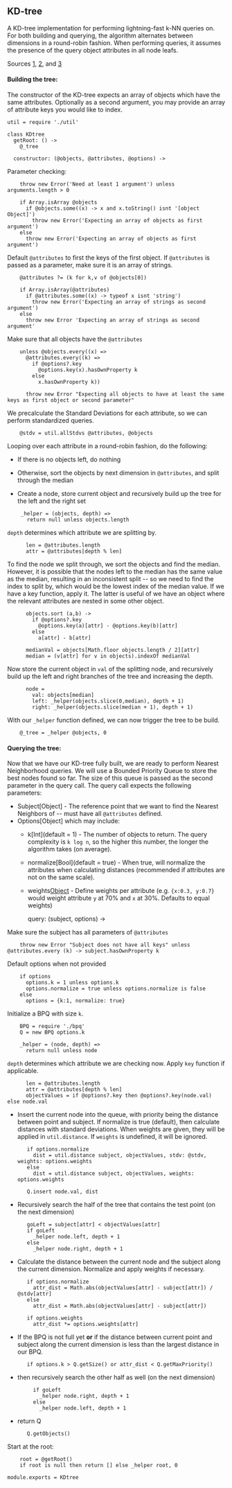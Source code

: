 KD-tree
-------------------

A KD-tree implementation for performing lightning-fast k-NN queries on. For both building and querying, the algorithm alternates between dimensions in a round-robin fashion. When performing queries, it assumes the presence of the query object attributes in all node leafs.

Sources [1](http://andrewd.ces.clemson.edu/courses/cpsc805/references/nearest_search.pdf), [2](http://www.stanford.edu/class/cs106l/handouts/assignment-3-kdtree.pdf), and [3](http://en.wikipedia.org/wiki/K-d_tree)

#### Building the tree:

The constructor of the KD-tree expects an array of objects which have the same attributes. Optionally as a second argument, you may provide an array of attribute keys you would like to index.

    util = require './util'

    class KDtree
      getRoot: () ->
        @_tree

      constructor: (@objects, @attributes, @options) ->

Parameter checking:

        throw new Error('Need at least 1 argument') unless arguments.length > 0

        if Array.isArray @objects
          if @objects.some((x) -> x and x.toString() isnt '[object Object]')
            throw new Error('Expecting an array of objects as first argument')
        else
          throw new Error('Expecting an array of objects as first argument')

Default `@attributes` to first the keys of the first object. If `@attributes` is passed as a parameter, make sure it is an array of strings.

        @attributes ?= (k for k,v of @objects[0])

        if Array.isArray(@attributes)
          if @attributes.some((x) -> typeof x isnt 'string')
            throw new Error('Expecting an array of strings as second argument')
        else
          throw new Error 'Expecting an array of strings as second argument'

Make sure that all objects have the `@attributes`

        unless @objects.every((x) =>
          @attributes.every((k) =>
            if @options?.key
              @options.key(x).hasOwnProperty k
            else
              x.hasOwnProperty k))

          throw new Error "Expecting all objects to have at least the same keys as first object or second parameter"

We precalculate the Standard Deviations for each attribute, so we can perform standardized queries.

        @stdv = util.allStdvs @attributes, @objects

Looping over each attribute in a round-robin fashion, do the following:

 - If there is no objects left, do nothing
 - Otherwise, sort the objects by next dimension in `@attributes`, and split through the median
 - Create a node, store current object and recursively build up the tree for the left and the right set

        _helper = (objects, depth) =>
          return null unless objects.length

`depth` determines which attribute we are splitting by.

          len = @attributes.length
          attr = @attributes[depth % len]

To find the node we split through, we sort the objects and find the median. However, it is possible that the nodes left to the median has the same value as the median, resulting in an inconsistent split -- so we need to find the index to split by, which would be the lowest index of the median value. If we have a key function, apply it. The latter is useful of we have an object where the relevant attributes are nested in some other object.

          objects.sort (a,b) ->
            if @options?.key
              @options.key(a)[attr] - @options.key(b)[attr]
            else
              a[attr] - b[attr]

          medianVal = objects[Math.floor objects.length / 2][attr]
          median = (v[attr] for v in objects).indexOf medianVal

Now store the current object in `val` of the splitting node, and recursively build up the left and right branches of the tree and increasing the depth.

          node =
            val: objects[median]
            left: _helper(objects.slice(0,median), depth + 1)
            right: _helper(objects.slice(median + 1), depth + 1)

With our `_helper` function defined, we can now trigger the tree to be build.

        @_tree = _helper @objects, 0

#### Querying the tree:

Now that we have our KD-tree fully built, we are ready to perform Nearest Neighborhood queries. We will use a Bounded Priority Queue to store the best nodes found so far. The size of this queue is passed as the second parameter in the query call. The query call expects the following parameters:

  - Subject[Object] - The reference point that we want to find the Nearest Neighbors of -- must have all `@attributes` defined.
  - Options[Object] which may include:
    - k[Int](default = 1) - The number of objects to return. The query complexity is `k log n`, so the higher this number, the longer the algorithm takes (on average).
    - normalize[Bool](default = true) - When true, will normalize the attributes when calculating distances (recommended if attributes are not on the same scale).
    - weights[Object](optional) - Define weights per attribute (e.g. `{x:0.3, y:0.7}` would weight attribute `y` at 70% and `x` at 30%. Defaults to equal weights)

      query: (subject, options) ->

Make sure the subject has all parameters of `@attributes`

        throw new Error "Subject does not have all keys" unless @attributes.every (k) -> subject.hasOwnProperty k

Default options when not provided

        if options
          options.k = 1 unless options.k
          options.normalize = true unless options.normalize is false
        else
          options = {k:1, normalize: true}

Initialize a BPQ with size `k`.

        BPQ = require './bpq'
        Q = new BPQ options.k

        _helper = (node, depth) =>
          return null unless node

`depth` determines which attribute we are checking now. Apply `key` function if applicable.

          len = @attributes.length
          attr = @attributes[depth % len]
          objectValues = if @options?.key then @options?.key(node.val) else node.val

 - Insert the current node into the queue, with priority being the distance between point and subject. If normalize is true (default), then calculate distances with standard deviations. When weights are given, they will be applied in `util.distance`. If `weights` is undefined, it will be ignored.

          if options.normalize
            dist = util.distance subject, objectValues, stdv: @stdv, weights: options.weights
          else
            dist = util.distance subject, objectValues, weights: options.weights

          Q.insert node.val, dist

 - Recursively search the half of the tree that contains the test point (on the next dimension)

          goLeft = subject[attr] < objectValues[attr]
          if goLeft
            _helper node.left, depth + 1
          else
            _helper node.right, depth + 1

 - Calculate the distance between the current node and the subject along the current dimension. Normalize and apply weights if necessary.

          if options.normalize
            attr_dist = Math.abs(objectValues[attr] - subject[attr]) / @stdv[attr]
          else
            attr_dist = Math.abs(objectValues[attr] - subject[attr])

          if options.weights
            attr_dist *= options.weights[attr]

 - If the BPQ is not full yet **or** if the distance between current point and subject along the current dimension is less than the largest distance in our BPQ.

          if options.k > Q.getSize() or attr_dist < Q.getMaxPriority()

 - then recursively search the other half as well (on the next dimension)

            if goLeft
              _helper node.right, depth + 1
            else
              _helper node.left, depth + 1

 - return Q

          Q.getObjects()

Start at the root:

        root = @getRoot()
        if root is null then return [] else _helper root, 0

    module.exports = KDtree

